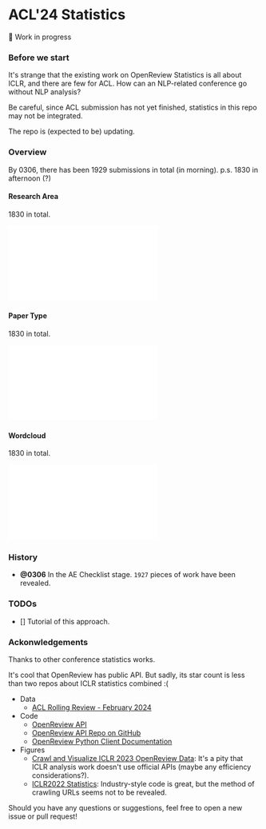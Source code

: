# ACL'24 Statistics

🚧 Work in progress

### Before we start

It's strange that the existing work on OpenReview Statistics is all about ICLR, and there are few for ACL. How can an NLP-related conference go without NLP analysis?

Be careful, since ACL submission has not yet finished, statistics in this repo may not be integrated.

The repo is (expected to be) updating.

### Overview

By 0306, there has been 1929 submissions in total (in morning). p.s. 1830 in afternoon (?)

#### Research Area

1830 in total.

![](ResearchArea.pdf)

#### Paper Type

1830 in total.

![](PaperType.pdf)

#### Wordcloud

1830 in total.

![](TitleWordCloud.pdf)

### History

- **@0306** In the AE Checklist stage. `1927` pieces of work have been revealed.

### TODOs

- [] Tutorial of this approach.

### Ackonwledgements

Thanks to other conference statistics works.

It's cool that OpenReview has public API. But sadly, its star count is less than two repos about ICLR statistics combined :(

- Data
    - [ACL Rolling Review - February 2024](https://openreview.net/group?id=aclweb.org/ACL/ARR/2024/February)
- Code
    - [OpenReview API](https://docs.openreview.net/getting-started/using-the-api)
    - [OpenReview API Repo on GitHub](https://github.com/openreview/openreview-py)
    - [OpenReview Python Client Documentation](https://openreview-py.readthedocs.io/en/latest/)
- Figures
    - [Crawl and Visualize ICLR 2023 OpenReview Data](https://github.com/fedebotu/ICLR2023-OpenReviewData): It's a pity that ICLR analysis work doesn't use official APIs (maybe any efficiency considerations?).
    - [ICLR2022 Statistics](https://github.com/weigq/iclr2022_stats/tree/master): Industry-style code is great, but the method of crawling URLs seems not to be revealed.

Should you have any questions or suggestions, feel free to open a new issue or pull request!